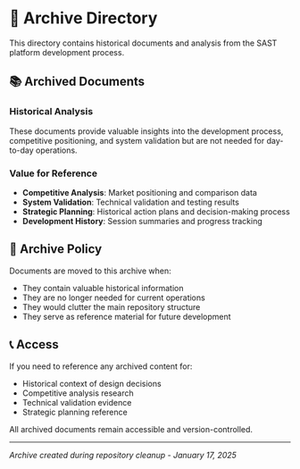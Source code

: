 # 📁 Archive Directory

This directory contains historical documents and analysis from the SAST platform development process.

## 📚 Archived Documents

### Historical Analysis
These documents provide valuable insights into the development process, competitive positioning, and system validation but are not needed for day-to-day operations.

### Value for Reference
- **Competitive Analysis**: Market positioning and comparison data
- **System Validation**: Technical validation and testing results
- **Strategic Planning**: Historical action plans and decision-making process
- **Development History**: Session summaries and progress tracking

## 🔄 Archive Policy

Documents are moved to this archive when:
- They contain valuable historical information
- They are no longer needed for current operations
- They would clutter the main repository structure
- They serve as reference material for future development

## 📞 Access

If you need to reference any archived content for:
- Historical context of design decisions
- Competitive analysis research
- Technical validation evidence
- Strategic planning reference

All archived documents remain accessible and version-controlled.

---

*Archive created during repository cleanup - January 17, 2025*
